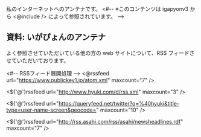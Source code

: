 私のインターネットへのアンテナです。
<#-- ※このコンテンツは igapyonv3 から <@include /> によって参照されています。 -->

## 資料: いがぴょんのアンテナ

よく参照させていただいている他の方の web サイトについて、RSS フィードさせていただいております。

<#-- RSSフィード展開処理 -->
<@rssfeed url="https://www.publickey1.jp/atom.xml" maxcount="7" />

<${'@'}rssfeed url="http://www.hyuki.com/d/rss.xml" maxcount="3" />

<${'@'}rssfeed url="https://queryfeed.net/twitter?q=%40hyuki&title-type=user-name-screen&geocode=" maxcount="10" />

<${'@'}rssfeed url="http://rss.asahi.com/rss/asahi/newsheadlines.rdf" maxcount="7" />
